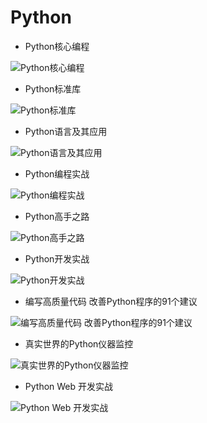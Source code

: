 # Python

- Python核心编程

![Python核心编程](https://images-cn.ssl-images-amazon.com/images/I/51OyX2SPk4L._SX329_BO1,204,203,200_.jpg)

- Python标准库

![Python标准库](https://img3.doubanio.com/lpic/s10245980.jpg)

- Python语言及其应用

![Python语言及其应用](https://img1.doubanio.com/lpic/s28352586.jpg)

- Python编程实战

![Python编程实战](https://img1.doubanio.com/lpic/s27397566.jpg)

- Python高手之路

![Python高手之路](https://img3.doubanio.com/lpic/s28072805.jpg)

- Python开发实战

![Python开发实战](https://img3.doubanio.com/lpic/s27969054.jpg)

- 编写高质量代码 改善Python程序的91个建议

![编写高质量代码 改善Python程序的91个建议](https://img1.doubanio.com/lpic/s27308066.jpg)

- 真实世界的Python仪器监控

![真实世界的Python仪器监控](https://img3.doubanio.com/lpic/s26599004.jpg)

- Python Web 开发实战

![Python Web 开发实战](https://img1.doubanio.com/lpic/s28994368.jpg)

